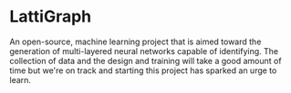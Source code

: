 # LattiGraph
An open-source, machine learning project that is aimed toward the generation of multi-layered neural networks capable of identifying. The collection of data and the design and training will take a good amount of time but we're on track and starting this project has sparked an urge to learn. 
